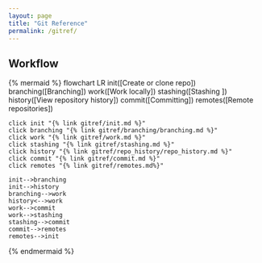 ```yaml
---
layout: page
title: "Git Reference"
permalink: /gitref/
---
```


[comment]: <> (TODO: Fix metadata around the site and see if you can update the styling to have a breadcrumb at the top.)
[comment]: <> (TODO: Good idea to add table of contents at top of each page so you can jump to sections.)

## Workflow

[comment]: <> (TODO: Once you build out the content may want to sue the subgraph option to make more granular pages.)

{% mermaid %}
 flowchart LR
    init([Create or clone repo])
    branching([Branching])
    work([Work locally])
    stashing([Stashing ])
    history([View repository history])
    commit([Committing])
    remotes([Remote repositories])
    
    click init "{% link gitref/init.md %}"
    click branching "{% link gitref/branching/branching.md %}"
    click work "{% link gitref/work.md %}"
    click stashing "{% link gitref/stashing.md %}"
    click history "{% link gitref/repo_history/repo_history.md %}"
    click commit "{% link gitref/commit.md %}"
    click remotes "{% link gitref/remotes.md%}"

    init-->branching
    init-->history
    branching-->work
    history<-->work
    work-->commit
    work-->stashing
    stashing-->commit
    commit-->remotes
    remotes-->init
    
{% endmermaid %}

[comment]: <> (TODO: May want to add some quick links so that someone who does not know which mermaid bubble to look to can jump to info.)
